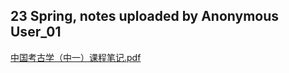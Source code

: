 ## 23 Spring, notes uploaded by Anonymous User_01
[中国考古学（中一）课程笔记.pdf](https://ghproxy.wjsphy.top/https://raw.githubusercontent.com/StephenQSstarThomas/Lecture-Notes/main/中国考古学（中一）/中国考古学（中一）课程笔记.pdf)
